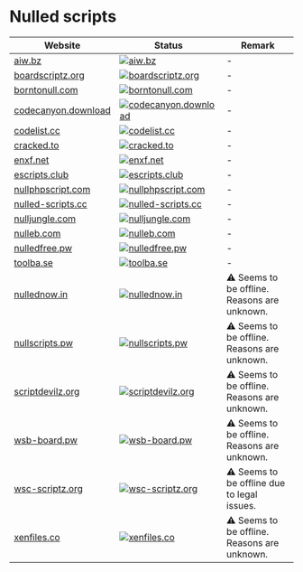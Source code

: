 # Nulled scripts

|Website|Status|Remark|
|-|-|-|
|[aiw.bz](https://aiw.bz/)|[![aiw.bz](https://img.shields.io/website?down_color=red&down_message=offline&up_color=green&up_message=online&url=https%3A%2F%2Faiw.bz)](https://aiw.bz/)|-|
|[boardscriptz.org](https://boardscriptz.org/)|[![boardscriptz.org](https://img.shields.io/website?down_color=red&down_message=offline&up_color=green&up_message=online&url=https%3A%2F%2Fboardscriptz.org)](https://boardscriptz.org/)|-|
|[borntonull.com](http://borntonull.com/)|[![borntonull.com](https://img.shields.io/website?down_color=red&down_message=offline&up_color=green&up_message=online&url=http%3A%2F%2Fborntonull.com)](http://borntonull.com/)|-|
|[codecanyon.download](https://codecanyon.download/)|[![codecanyon.download](https://img.shields.io/website?down_color=red&down_message=offline&up_color=green&up_message=online&url=https%3A%2F%2Fcodecanyon.download)](https://codecanyon.download/)|-|
|[codelist.cc](https://codelist.cc/)|[![codelist.cc](https://img.shields.io/website?down_color=red&down_message=offline&up_color=green&up_message=online&url=https%3A%2F%2Fcodelist.cc)](https://codelist.cc/)|-|
|[cracked.to](https://cracked.to/)|[![cracked.to](https://img.shields.io/website?down_color=red&down_message=offline&up_color=green&up_message=online&url=https%3A%2F%2Fcracked.to)](https://cracked.to/)|-|
|[enxf.net](https://enxf.net/)|[![enxf.net](https://img.shields.io/website?down_color=red&down_message=offline&up_color=green&up_message=online&url=https%3A%2F%2Fenxf.net)](https://enxf.net/)|-|
|[escripts.club](https://escripts.club/)|[![escripts.club](https://img.shields.io/website?down_color=red&down_message=offline&up_color=green&up_message=online&url=https%3A%2F%2Fescripts.club)](https://escripts.club/)|-|
|[nullphpscript.com](https://nullphpscript.com/)|[![nullphpscript.com](https://img.shields.io/website?down_color=red&down_message=offline&up_color=green&up_message=online&url=https%3A%2F%2Fnullphpscript.com)](https://nullphpscript.com/)|-|
|[nulled-scripts.cc](https://nulled-scripts.cc/)|[![nulled-scripts.cc](https://img.shields.io/website?down_color=red&down_message=offline&up_color=green&up_message=online&url=https%3A%2F%2Fnulled-scripts.cc)](https://nulled-scripts.cc/)|-|
|[nulljungle.com](https://nulljungle.com/)|[![nulljungle.com](https://img.shields.io/website?down_color=red&down_message=offline&up_color=green&up_message=online&url=https%3A%2F%2Fnulljungle.com)](https://nulljungle.com/)|-|
|[nulleb.com](https://nulleb.com/)|[![nulleb.com](https://img.shields.io/website?down_color=red&down_message=offline&up_color=green&up_message=online&url=https%3A%2F%2Fnulleb.com)](https://nulleb.com/)|-|
|[nulledfree.pw](https://nulledfree.pw/)|[![nulledfree.pw](https://img.shields.io/website?down_color=red&down_message=offline&up_color=green&up_message=online&url=https%3A%2F%2Fnulledfree.pw)](https://nulledfree.pw/)|-|
|[toolba.se](https://toolba.se/)|[![toolba.se](https://img.shields.io/website?down_color=red&down_message=offline&up_color=green&up_message=online&url=https%3A%2F%2Ftoolba.se)](https://toolba.se/)|-|
|[nullednow.in](https://nullednow.in/)|[![nullednow.in](https://img.shields.io/website?down_color=red&down_message=offline&up_color=green&up_message=online&url=https%3A%2F%2Fnullednow.in)](https://nullednow.in/)|⚠️ Seems to be offline. Reasons are unknown.|
|[nullscripts.pw](https://nullscripts.pw/)|[![nullscripts.pw](https://img.shields.io/website?down_color=red&down_message=offline&up_color=green&up_message=online&url=https%3A%2F%2Fnullscripts.pw)](https://nullscripts.pw/)|⚠️ Seems to be offline. Reasons are unknown.|
|[scriptdevilz.org](https://scriptdevilz.org/)|[![scriptdevilz.org](https://img.shields.io/website?down_color=red&down_message=offline&up_color=green&up_message=online&url=https%3A%2F%2Fscriptdevilz.org)](https://scriptdevilz.org/)|⚠️ Seems to be offline. Reasons are unknown.|
|[wsb-board.pw](https://wsb-board.pw/)|[![wsb-board.pw](https://img.shields.io/website?down_color=red&down_message=offline&up_color=green&up_message=online&url=https%3A%2F%2Fwsb-board.pw)](https://wsb-board.pw/)|⚠️ Seems to be offline. Reasons are unknown.|
|[wsc-scriptz.org](https://wsc-scriptz.org/)|[![wsc-scriptz.org](https://img.shields.io/website?down_color=red&down_message=offline&up_color=green&up_message=online&url=https%3A%2F%2Fwsc-scriptz.org)](https://wsc-scriptz.org/)|⚠️ Seems to be offline due to legal issues.|
|[xenfiles.co](https://xenfiles.co/)|[![xenfiles.co](https://img.shields.io/website?down_color=red&down_message=offline&up_color=green&up_message=online&url=https%3A%2F%2Fxenfiles.co)](https://xenfiles.co/)|⚠️ Seems to be offline. Reasons are unknown.|